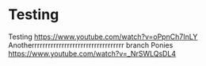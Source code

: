 # Testing
Testing
https://www.youtube.com/watch?v=oPpnCh7InLY
Anotherrrrrrrrrrrrrrrrrrrrrrrrrrrrrrrrrr branch
Ponies
https://www.youtube.com/watch?v=_NrSWLQsDL4
